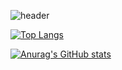 ![header](https://capsule-render.vercel.app/api?type=waving&height=250&color=gradient&text=Welcome!&reversal=false&fontSize=60&textBg=false&fontColor=FFFF&fontAlign=50&fontAlignY=45&descAlign=60&descAlignY=60&desc=Yeeun's%20Github)

[![Top Langs](https://github-readme-stats.vercel.app/api/top-langs/?username=KimYeeun99)](https://github.com/anuraghazra/github-readme-stats)

[![Anurag's GitHub stats](https://github-readme-stats.vercel.app/api?username=KimYeeun99)](https://github.com/anuraghazra/github-readme-stats)
